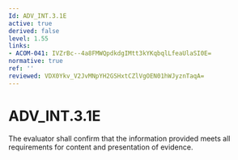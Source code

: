 ```yaml
---
Id: ADV_INT.3.1E
active: true
derived: false
level: 1.55
links:
- ACOM-041: IVZrBc--4a8FMWQpdkdgIMtt3kYKqbqlLfeaUlaSI0E=
normative: true
ref: ''
reviewed: VDX0Ykv_V2JvMNpYH2GSHxtCZlVgOEN01hWJyznTaqA=
---
```


# ADV_INT.3.1E

The evaluator shall confirm that the information provided meets all requirements for content and presentation of evidence.